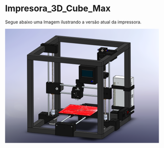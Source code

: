 # Impresora_3D_Cube_Max

Segue abaixo uma Imagem ilustrando a versão atual da impressora.

![image](https://github.com/Mesdra/Impressora_3D_Cube_Max/blob/main/Img/Impressora_V1.png)
